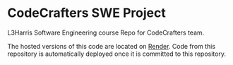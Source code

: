 # CodeCrafters SWE Project

L3Harris Software Engineering course Repo for CodeCrafters team.

The hosted versions of this code are located on [Render](https://codecrafters-webpage.onrender.com). Code from this repository is automatically deployed once it is committed to this repository.
